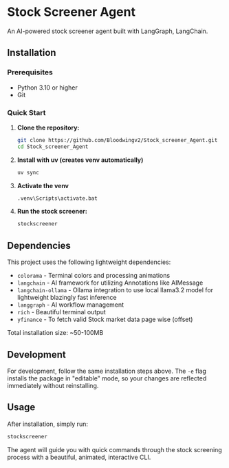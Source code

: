 # Stock Screener Agent

An AI-powered stock screener agent built with LangGraph, LangChain.

## Installation

### Prerequisites
- Python 3.10 or higher
- Git

### Quick Start

1. **Clone the repository:**
   ```bash
   git clone https://github.com/Bloodwingv2/Stock_screener_Agent.git
   cd Stock_screener_Agent
   ```

2. **Install with uv (creates venv automatically)**
   ```bash
   uv sync
   ```

3. **Activate the venv**
   ```bash
   .venv\Scripts\activate.bat
   ```
   
4. **Run the stock screener:**
   ```bash
   stockscreener
   ```

## Dependencies

This project uses the following lightweight dependencies:
- `colorama` - Terminal colors and processing animations
- `langchain` - AI framework for utilizing Annotations like AIMessage
- `langchain-ollama` - Ollama integration to use local llama3.2 model for lightweight blazingly fast inference
- `langgraph` - AI workflow management
- `rich` - Beautiful terminal output
- `yfinance` - To fetch valid Stock market data page wise (offset)

Total installation size: ~50-100MB

## Development

For development, follow the same installation steps above. The `-e` flag installs the package in "editable" mode, so your changes are reflected immediately without reinstalling.

## Usage

After installation, simply run:
```bash
stockscreener
```

The agent will guide you with quick commands through the stock screening process with a beautiful, animated, interactive CLI.
